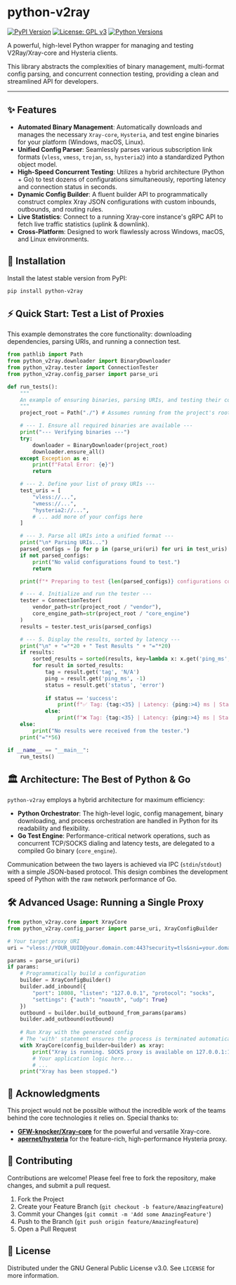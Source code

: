# python-v2ray

[![PyPI Version](https://img.shields.io/pypi/v/python-v2ray.svg)](https://pypi.org/project/python-v2ray/)
[![License: GPL v3](https://img.shields.io/badge/License-GPLv3-blue.svg)](https://www.gnu.org/licenses/gpl-3.0)
[![Python Versions](https://img.shields.io/pypi/pyversions/python-v2ray.svg)](https://pypi.org/project/python-v2ray/)

A powerful, high-level Python wrapper for managing and testing V2Ray/Xray-core and Hysteria clients.

This library abstracts the complexities of binary management, multi-format config parsing, and concurrent connection testing, providing a clean and streamlined API for developers.

---

## ✨ Features

- **Automated Binary Management**: Automatically downloads and manages the necessary `Xray-core`, `Hysteria`, and test engine binaries for your platform (Windows, macOS, Linux).
- **Unified Config Parser**: Seamlessly parses various subscription link formats (`vless`, `vmess`, `trojan`, `ss`, `hysteria2`) into a standardized Python object model.
- **High-Speed Concurrent Testing**: Utilizes a hybrid architecture (Python + Go) to test dozens of configurations simultaneously, reporting latency and connection status in seconds.
- **Dynamic Config Builder**: A fluent builder API to programmatically construct complex Xray JSON configurations with custom inbounds, outbounds, and routing rules.
- **Live Statistics**: Connect to a running Xray-core instance's gRPC API to fetch live traffic statistics (uplink & downlink).
- **Cross-Platform**: Designed to work flawlessly across Windows, macOS, and Linux environments.

## 🚀 Installation

Install the latest stable version from PyPI:

```bash
pip install python-v2ray
```

## ⚡️ Quick Start: Test a List of Proxies

This example demonstrates the core functionality: downloading dependencies, parsing URIs, and running a connection test.

```python
from pathlib import Path
from python_v2ray.downloader import BinaryDownloader
from python_v2ray.tester import ConnectionTester
from python_v2ray.config_parser import parse_uri

def run_tests():
    """
    An example of ensuring binaries, parsing URIs, and testing their connectivity.
    """
    project_root = Path("./") # Assumes running from the project's root directory

    # --- 1. Ensure all required binaries are available ---
    print("--- Verifying binaries ---")
    try:
        downloader = BinaryDownloader(project_root)
        downloader.ensure_all()
    except Exception as e:
        print(f"Fatal Error: {e}")
        return

    # --- 2. Define your list of proxy URIs ---
    test_uris = [
        "vless://...",
        "vmess://...",
        "hysteria2://...",
        # ... add more of your configs here
    ]

    # --- 3. Parse all URIs into a unified format ---
    print("\n* Parsing URIs...")
    parsed_configs = [p for p in (parse_uri(uri) for uri in test_uris) if p]
    if not parsed_configs:
        print("No valid configurations found to test.")
        return

    print(f"* Preparing to test {len(parsed_configs)} configurations concurrently...")

    # --- 4. Initialize and run the tester ---
    tester = ConnectionTester(
        vendor_path=str(project_root / "vendor"),
        core_engine_path=str(project_root / "core_engine")
    )
    results = tester.test_uris(parsed_configs)

    # --- 5. Display the results, sorted by latency ---
    print("\n" + "="*20 + " Test Results " + "="*20)
    if results:
        sorted_results = sorted(results, key=lambda x: x.get('ping_ms', 9999))
        for result in sorted_results:
            tag = result.get('tag', 'N/A')
            ping = result.get('ping_ms', -1)
            status = result.get('status', 'error')
            
            if status == 'success':
                print(f"✅ Tag: {tag:<35} | Latency: {ping:>4} ms | Status: {status}")
            else:
                print(f"❌ Tag: {tag:<35} | Latency: {ping:>4} ms | Status: {status.split('|').strip()}")
    else:
        print("No results were received from the tester.")
    print("="*56)

if __name__ == "__main__":
    run_tests()
```

## 🏛 Architecture: The Best of Python & Go

`python-v2ray` employs a hybrid architecture for maximum efficiency:

- **Python Orchestrator**: The high-level logic, config management, binary downloading, and process orchestration are handled in Python for its readability and flexibility.
- **Go Test Engine**: Performance-critical network operations, such as concurrent TCP/SOCKS dialing and latency tests, are delegated to a compiled Go binary (`core_engine`).

Communication between the two layers is achieved via IPC (`stdin`/`stdout`) with a simple JSON-based protocol. This design combines the development speed of Python with the raw network performance of Go.

## 🛠 Advanced Usage: Running a Single Proxy

```python
from python_v2ray.core import XrayCore
from python_v2ray.config_parser import parse_uri, XrayConfigBuilder

# Your target proxy URI
uri = "vless://YOUR_UUID@your.domain.com:443?security=tls&sni=your.domain.com#MyProxy"

params = parse_uri(uri)
if params:
    # Programmatically build a configuration
    builder = XrayConfigBuilder()
    builder.add_inbound({
        "port": 10808, "listen": "127.0.0.1", "protocol": "socks",
        "settings": {"auth": "noauth", "udp": True}
    })
    outbound = builder.build_outbound_from_params(params)
    builder.add_outbound(outbound)
    
    # Run Xray with the generated config
    # The 'with' statement ensures the process is terminated automatically
    with XrayCore(config_builder=builder) as xray:
        print("Xray is running. SOCKS proxy is available on 127.0.0.1:10808")
        # Your application logic here...
        # ...
    print("Xray has been stopped.")
```

## 🙏 Acknowledgments

This project would not be possible without the incredible work of the teams behind the core technologies it relies on. Special thanks to:

- **[GFW-knocker/Xray-core](https://github.com/GFW-knocker/Xray-core)** for the powerful and versatile Xray-core.
- **[apernet/hysteria](https://github.com/apernet/hysteria)** for the feature-rich, high-performance Hysteria proxy.

## 🤝 Contributing

Contributions are welcome! Please feel free to fork the repository, make changes, and submit a pull request.

1. Fork the Project
2. Create your Feature Branch (`git checkout -b feature/AmazingFeature`)
3. Commit your Changes (`git commit -m 'Add some AmazingFeature'`)
4. Push to the Branch (`git push origin feature/AmazingFeature`)
5. Open a Pull Request

## 📜 License

Distributed under the GNU General Public License v3.0. See `LICENSE` for more information.

